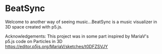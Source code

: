 # BeatSync
Welcome to another way of seeing music...BeatSync is a music visualizer in 3D space created with p5.js. 

Acknowledgements: This project was in some part inspired by MariaV's p5.js code on Particles in 3D https://editor.p5js.org/MariaV/sketches/t0DFZSVJY
